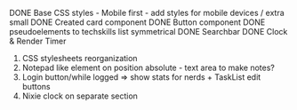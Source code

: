 DONE Base CSS styles - Mobile first - add styles for mobile devices / extra small
DONE Created card component
DONE Button component
DONE pseudoelements to techskills list symmetrical
DONE Searchbar
DONE Clock & Render Timer

1. CSS stylesheets reorganization
2. Notepad like element on position absolute - text area to make notes?
3. Login button/while logged => show stats for nerds + TaskList edit buttons
4. Nixie clock on separate section

